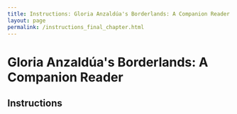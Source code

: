 ```yaml
---
title: Instructions: Gloria Anzaldúa's Borderlands: A Companion Reader
layout: page
permalink: /instructions_final_chapter.html
---
```


# Gloria Anzaldúa's Borderlands: A Companion Reader

## Instructions
